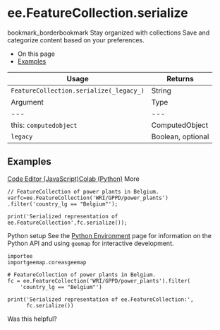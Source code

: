  
#  ee.FeatureCollection.serialize
bookmark_borderbookmark Stay organized with collections  Save and categorize content based on your preferences.
  * On this page
  * [Examples](https://developers.google.com/earth-engine/apidocs/ee-featurecollection-serialize#examples)


Usage | Returns  
---|---  
`FeatureCollection.serialize(_legacy_)`|  String  
Argument | Type | Details  
---|---|---  
this: `computedobject` | ComputedObject | The ComputedObject instance.  
`legacy` | Boolean, optional | Enables legacy format.  
## Examples
[Code Editor (JavaScript)](https://developers.google.com/earth-engine/apidocs/ee-featurecollection-serialize#code-editor-javascript-sample)[Colab (Python)](https://developers.google.com/earth-engine/apidocs/ee-featurecollection-serialize#colab-python-sample) More
```
// FeatureCollection of power plants in Belgium.
varfc=ee.FeatureCollection('WRI/GPPD/power_plants')
.filter('country_lg == "Belgium"');

print('Serialized representation of ee.FeatureCollection',fc.serialize());
```
Python setup
See the [ Python Environment](https://developers.google.com/earth-engine/guides/python_install) page for information on the Python API and using `geemap` for interactive development.
```
importee
importgeemap.coreasgeemap
```
```
# FeatureCollection of power plants in Belgium.
fc = ee.FeatureCollection('WRI/GPPD/power_plants').filter(
    'country_lg == "Belgium"')

print('Serialized representation of ee.FeatureCollection:',
      fc.serialize())
```

Was this helpful?
